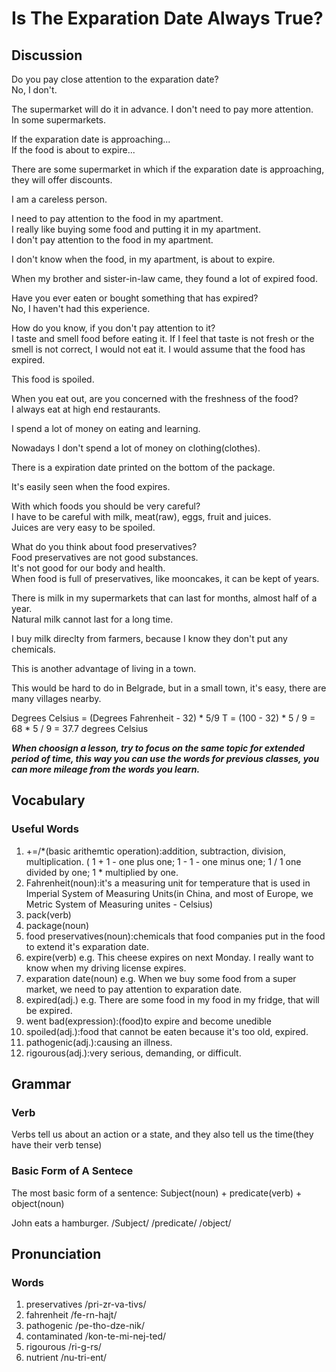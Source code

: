 # Is The Exparation Date Always True?
## Discussion
Do you pay close attention to the exparation date?  
No, I don't.  

The supermarket will do it in advance. I don't need to pay more attention.   
In some supermarkets.  

If the exparation date is approaching...   
If the food is about to expire...  

There are some supermarket in which if the exparation date is approaching, they will offer discounts.  

I am a careless person.  

I need to pay attention to the food in my apartment.  
I really like buying some food and putting it in my apartment.  
I don't pay attention to the food in my apartment.  

I don't know when the food, in my apartment, is about to expire.  

When my brother and sister-in-law came, they found a lot of expired food.  

Have you ever eaten or bought something that has expired?  
No, I haven't had this experience.  

How do you know, if you don't pay attention to it?  
I taste and smell food before eating it. If I feel that taste is not fresh or the smell is not correct, I would not eat it. I would assume that the food has expired.   

This food is spoiled.

When you eat out, are you concerned with the freshness of the food?  
I always eat at high end restaurants.  

I spend a lot of money on eating and learning.  

Nowadays I don't spend a lot of money on clothing(clothes).  

There is a expiration date printed on the bottom of the package.  

It's easily seen when the food expires.  

With which foods you should be very careful?  
I have to be careful with milk, meat(raw), eggs, fruit and juices.  
Juices are very easy to be spoiled.  

What do you think about food preservatives?  
Food preservatives are not good substances.  
It's not good for our body and health.  
When food is full of preservatives, like mooncakes, it can be kept of years.  

There is milk in my supermarkets that can last for months, almost half of a year.  
Natural milk cannot last for a long time.  

I buy milk direclty from farmers, because I know they don't put any chemicals.  

This is another advantage of living in a town.  

This would be hard to do in Belgrade, but in a small town, it's easy, there are many villages nearby.  

Degrees Celsius = (Degrees Fahrenheit - 32) * 5/9
T = (100 - 32) * 5 / 9 = 68 * 5 / 9 = 37.7 degrees Celsius

***When choosign a lesson, try to focus on the same topic for extended period of time, this way you can use the words for previous classes, you can more mileage from the words you learn.***

## Vocabulary
### Useful Words
1. +=/\*(basic arithemtic operation):addition, subtraction, division, multiplication.
( 1 + 1 - one plus one; 1 - 1 - one minus one; 1 / 1 one divided by one; 1 * multiplied by one.
1. Fahrenheit(noun):it's a measuring unit for temperature that is used in Imperial System of Measuring Units(in China, and most of Europe, we Metric System of Measuring unites - Celsius)
1. pack(verb)
1. package(noun)
1. food preservatives(noun):chemicals that food companies put in the food to extend it's exparation date.
1. expire(verb) e.g. This cheese expires on next Monday. I really want to know when my driving license expires.
1. exparation date(noun) e.g. When we buy some food from a super market, we need to pay attention to exparation date.
1. expired(adj.) e.g. There are some food in my food in my fridge, that will be expired.
1. went bad(expression):(food)to expire and become unedible
1. spoiled(adj.):food that cannot be eaten because it's too old, expired.
1. pathogenic(adj.):causing an illness.
1. rigourous(adj.):very serious, demanding, or difficult.

## Grammar
### Verb
Verbs tell us about an action or a state, and they also tell us the time(they have their verb tense)

### Basic Form of A Sentece
The most basic form of a sentence: Subject(noun) + predicate(verb) + object(noun)

John eats a hamburger.
/Subject/ /predicate/ /object/

## Pronunciation
### Words
1. preservatives /pri-zr-va-tivs/
1. fahrenheit /fe-rn-hajt/
1. pathogenic /pe-tho-dze-nik/
1. contaminated /kon-te-mi-nej-ted/
1. rigourous /ri-g-rs/
1. nutrient /nu-tri-ent/
